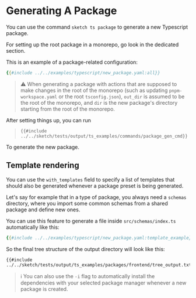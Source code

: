 # Generating A Package

You can use the command `sketch ts package` to generate a new Typescript package.

For setting up the root package in a monorepo, go look in the dedicated section.

This is an example of a package-related configuration:

```yaml
{{#include ../../examples/typescript/new_package.yaml:all}}
```

>⚠️ When generating a package with actions that are supposed to make changes in the root of the monorepo (such as updating `pnpm-workspace.yaml` or the root `tsconfig.json`), `out_dir` is assumed to be the root of the monorepo, and `dir` is the new package's directory starting from the root of the monorepo.

After setting things up, you can run

>`{{#include ../../sketch/tests/output/ts_examples/commands/package_gen_cmd}}`

To generate the new package.

## Template rendering

You can use the `with_templates` field to specify a list of templates that should also be generated whenever a package preset is being generated.

Let's say for example that in a type of package, you always need a `schemas` directory, where you import some common schemas from a shared package and define new ones. 

You can use this feature to generate a file inside `src/schemas/index.ts` automatically like this:

```yaml
{{#include ../../examples/typescript/new_package.yaml:template_example}}
```




So the final tree structure of the output directory will look like this:

```
{{#include ../../sketch/tests/output/ts_examples/packages/frontend/tree_output.txt}}
```

> ℹ️ You can also use the `-i` flag to automatically install the dependencies with your selected package manager whenever a new package is created.
